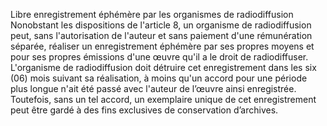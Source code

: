 Libre enregistrement éphémère par
les organismes de radiodiffusion
Nonobstant les dispositions de l'article 8, un organisme de radiodiffusion peut, sans
l'autorisation de l'auteur et sans paiement d'une rémunération séparée, réaliser un
enregistrement éphémère par ses propres moyens et pour ses propres émissions d'une
œuvre qu'il a le droit de radiodiffuser. L'organisme de radiodiffusion doit détruire cet
enregistrement dans les six (06) mois suivant sa réalisation, à moins qu'un accord pour une
période plus longue n'ait été passé avec l'auteur de l’œuvre ainsi enregistrée.
Toutefois, sans un tel accord, un exemplaire unique de cet enregistrement peut être gardé à
des fins exclusives de conservation d’archives.